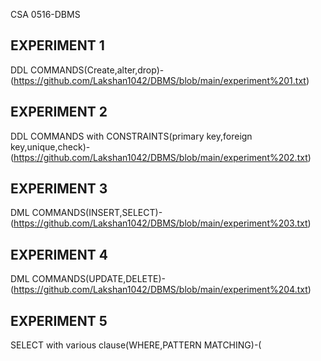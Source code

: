 CSA 0516-DBMS
## EXPERIMENT 1
DDL COMMANDS(Create,alter,drop)-(https://github.com/Lakshan1042/DBMS/blob/main/experiment%201.txt)
## EXPERIMENT 2
DDL COMMANDS with CONSTRAINTS(primary key,foreign key,unique,check)-(https://github.com/Lakshan1042/DBMS/blob/main/experiment%202.txt)
## EXPERIMENT 3
DML COMMANDS(INSERT,SELECT)-(https://github.com/Lakshan1042/DBMS/blob/main/experiment%203.txt)
## EXPERIMENT 4
DML COMMANDS(UPDATE,DELETE)-(https://github.com/Lakshan1042/DBMS/blob/main/experiment%204.txt)
## EXPERIMENT 5
SELECT with various clause(WHERE,PATTERN MATCHING)-(
